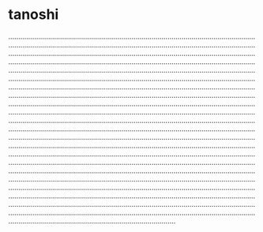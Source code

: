 # tanoshi
............................................................................................................................................................................................................................................................................................................................................................................................................................................................................................................................................................................................................................................................................................................................................................................................................................................................................................................................................................................................................................................................................................................................................................................................................................................................................................................................................................................................................................................................................................................................................................................................................................................................................................................................................................................................................................................................................................................................................................................................................................................................................................................................................................................................................................................................................................................................................................................................................................................................................................................................................................................................................................................................................................................................................................................................................................................................................................................................